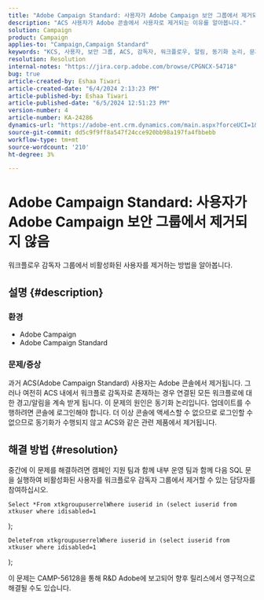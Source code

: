 ```yaml
---
title: "Adobe Campaign Standard: 사용자가 Adobe Campaign 보안 그룹에서 제거되지 않음"
description: "ACS 사용자가 Adobe 콘솔에서 사용자로 제거되는 이유를 알아봅니다."
solution: Campaign
product: Campaign
applies-to: "Campaign,Campaign Standard"
keywords: "KCS, 사용자, 보안 그룹, ACS, 감독자, 워크플로우, 알림, 동기화 논리, 문제, 업데이트, 콘솔"
resolution: Resolution
internal-notes: "https://jira.corp.adobe.com/browse/CPGNCX-54718"
bug: true
article-created-by: Eshaa Tiwari
article-created-date: "6/4/2024 2:13:23 PM"
article-published-by: Eshaa Tiwari
article-published-date: "6/5/2024 12:51:23 PM"
version-number: 4
article-number: KA-24286
dynamics-url: "https://adobe-ent.crm.dynamics.com/main.aspx?forceUCI=1&pagetype=entityrecord&etn=knowledgearticle&id=c2b0c897-7c22-ef11-840b-6045bd0201f5"
source-git-commit: dd5c9f9ff8a547f24cce920bb98a197fa4fbbebb
workflow-type: tm+mt
source-wordcount: '210'
ht-degree: 3%

---
```


# Adobe Campaign Standard: 사용자가 Adobe Campaign 보안 그룹에서 제거되지 않음


워크플로우 감독자 그룹에서 비활성화된 사용자를 제거하는 방법을 알아봅니다.

## 설명 {#description}


### 환경

- Adobe Campaign
- Adobe Campaign Standard


### 문제/증상

과거 ACS(Adobe Campaign Standard) 사용자는 Adobe 콘솔에서 제거됩니다. 그러나 여전히 ACS 내에서 워크플로 감독자로 존재하는 경우 연결된 모든 워크플로에 대한 경고/알림을 계속 받게 됩니다. 이 문제의 원인은 동기화 논리입니다. 업데이트를 수행하려면 콘솔에 로그인해야 합니다. 더 이상 콘솔에 액세스할 수 없으므로 로그인할 수 없으므로 동기화가 수행되지 않고 ACS와 같은 관련 제품에서 제거됩니다.


## 해결 방법 {#resolution}


중간에 이 문제를 해결하려면 캠페인 지원 팀과 함께 내부 운영 팀과 함께 다음 SQL 문을 실행하여 비활성화된 사용자를 워크플로우 감독자 그룹에서 제거할 수 있는 담당자를 참여하십시오.




```
Select *From xtkgroupuserrelWhere iuserid in (select iuserid from xtkuser where idisabled=1
```

);



```
DeleteFrom xtkgroupuserrelWhere iuserid in (select iuserid from xtkuser where idisabled=1
```

);

이 문제는 CAMP-56128을 통해 R&amp;D Adobe에 보고되어 향후 릴리스에서 영구적으로 해결될 수도 있습니다.